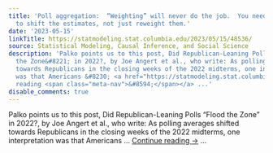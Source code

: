 ```yaml
---
title: 'Poll aggregation:  “Weighting” will never do the job.  You need to be able
  to shift the estimates, not just reweight them.'
date: '2023-05-15'
linkTitle: https://statmodeling.stat.columbia.edu/2023/05/15/48536/
source: Statistical Modeling, Causal Inference, and Social Science
description: 'Palko points us to this post, Did Republican-Leaning Polls &#8220;Flood
  the Zone&#8221; in 2022?, by Joe Angert et al., who write: As polling averages shifted
  towards Republicans in the closing weeks of the 2022 midterms, one interpretation
  was that Americans &#8230; <a href="https://statmodeling.stat.columbia.edu/2023/05/15/48536/">Continue
  reading <span class="meta-nav">&#8594;</span></a> ...'
disable_comments: true
---
```

Palko points us to this post, Did Republican-Leaning Polls &#8220;Flood the Zone&#8221; in 2022?, by Joe Angert et al., who write: As polling averages shifted towards Republicans in the closing weeks of the 2022 midterms, one interpretation was that Americans &#8230; <a href="https://statmodeling.stat.columbia.edu/2023/05/15/48536/">Continue reading <span class="meta-nav">&#8594;</span></a> ...